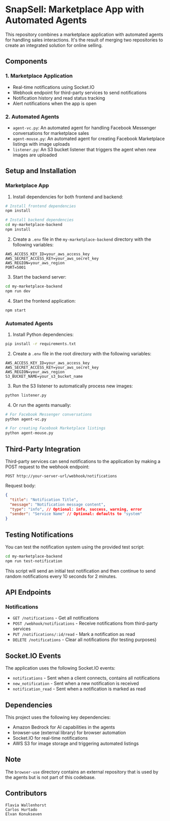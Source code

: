 # SnapSell: Marketplace App with Automated Agents

This repository combines a marketplace application with automated agents for handling sales interactions. It's the result of merging two repositories to create an integrated solution for online selling.

## Components

### 1. Marketplace Application
- Real-time notifications using Socket.IO
- Webhook endpoint for third-party services to send notifications
- Notification history and read status tracking
- Alert notifications when the app is open

### 2. Automated Agents
- `agent-vc.py`: An automated agent for handling Facebook Messenger conversations for marketplace sales
- `agent-mouse.py`: An automated agent for creating Facebook Marketplace listings with image uploads
- `listener.py`: An S3 bucket listener that triggers the agent when new images are uploaded

## Setup and Installation

### Marketplace App

1. Install dependencies for both frontend and backend:

```bash
# Install frontend dependencies
npm install

# Install backend dependencies
cd my-marketplace-backend
npm install
```

2. Create a `.env` file in the `my-marketplace-backend` directory with the following variables:

```
AWS_ACCESS_KEY_ID=your_aws_access_key
AWS_SECRET_ACCESS_KEY=your_aws_secret_key
AWS_REGION=your_aws_region
PORT=5001
```

3. Start the backend server:

```bash
cd my-marketplace-backend
npm run dev
```

4. Start the frontend application:

```bash
npm start
```

### Automated Agents

1. Install Python dependencies:

```bash
pip install -r requirements.txt
```

2. Create a `.env` file in the root directory with the following variables:

```
AWS_ACCESS_KEY_ID=your_aws_access_key
AWS_SECRET_ACCESS_KEY=your_aws_secret_key
AWS_REGION=your_aws_region
S3_BUCKET_NAME=your_s3_bucket_name
```

3. Run the S3 listener to automatically process new images:

```bash
python listener.py
```

4. Or run the agents manually:

```bash
# For Facebook Messenger conversations
python agent-vc.py

# For creating Facebook Marketplace listings
python agent-mouse.py
```

## Third-Party Integration

Third-party services can send notifications to the application by making a POST request to the webhook endpoint:

```
POST http://your-server-url/webhook/notifications
```

Request body:

```json
{
  "title": "Notification Title",
  "message": "Notification message content",
  "type": "info", // Optional: info, success, warning, error
  "sender": "Service Name" // Optional: defaults to "system"
}
```

## Testing Notifications

You can test the notification system using the provided test script:

```bash
cd my-marketplace-backend
npm run test-notification
```

This script will send an initial test notification and then continue to send random notifications every 10 seconds for 2 minutes.

## API Endpoints

### Notifications

- `GET /notifications` - Get all notifications
- `POST /webhook/notifications` - Receive notifications from third-party services
- `PUT /notifications/:id/read` - Mark a notification as read
- `DELETE /notifications` - Clear all notifications (for testing purposes)

## Socket.IO Events

The application uses the following Socket.IO events:

- `notifications` - Sent when a client connects, contains all notifications
- `new_notification` - Sent when a new notification is received
- `notification_read` - Sent when a notification is marked as read

## Dependencies

This project uses the following key dependencies:
- Amazon Bedrock for AI capabilities in the agents
- browser-use (external library) for browser automation
- Socket.IO for real-time notifications
- AWS S3 for image storage and triggering automated listings

## Note

The `browser-use` directory contains an external repository that is used by the agents but is not part of this codebase. 

## Contributors
```
Flavia Wallenhorst
Carlos Hurtado
Elvan Konukseven
```

